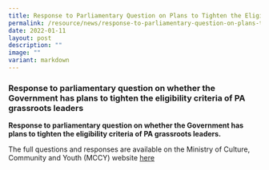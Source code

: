 ```yaml
---
title: Response to Parliamentary Question on Plans to Tighten the Eligibility Criteria
permalink: /resource/news/response-to-parliamentary-question-on-plans-to-tighten-the-eligibility-criteria-of-pa/
date: 2022-01-11
layout: post
description: ""
image: ""
variant: markdown
---
```

### Response to parliamentary question on whether the Government has plans to tighten the eligibility criteria of PA grassroots leaders


**Response to parliamentary question on whether the Government has plans to tighten the eligibility criteria of PA grassroots leaders.**

The full questions and responses are available on the Ministry of Culture, Community and Youth (MCCY) website [here](https://www.mccy.gov.sg/about-us/news-and-resources/sound-processes-and-due-diligence-in-place-in-appointment-of-grassroots-leaders)